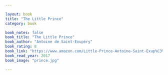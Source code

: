 ```yaml
---

layout: book
title: "The Little Prince"
category: book

book_notes: false
book_title: "The Little Prince"
book_author: "Antoine de Saint-Exupéry"
book_rating: 8
book_link: "https://www.amazon.com/Little-Prince-Antoine-Saint-Exup%C3%A9ry/dp/0156012197"
book_read_year: 2017
book_image: "prince.jpg"

---
```

